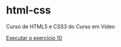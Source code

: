 # html-css
 Curso de HTML5 e CSS3 do Curso em Vídeo

<a href="https://luissallles.github.io/html-css/projeto-android/index.html">Executar o exercício 10</a>
 